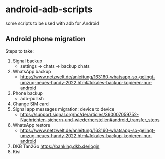# android-adb-scripts
some scripts to be used with adb for Android

## Android phone migration
Steps to take:
1. Signal backup
   * settings -> chats  -> backup chats
2. WhatsApp backup
    * https://www.netzwelt.de/anleitung/163160-whatsapp-so-gelingt-umzug-neues-handy-2022.html#lokales-backup-kopieren-nur-android
3. Phone backup
   * adb-pull.sh
4. Change SIM card
5. Signal app messages migration: device to device
   * https://support.signal.org/hc/de/articles/360007059752-Nachrichten-sichern-und-wiederherstellen#android_transfer_steps
6. WhatsApp restore
    * https://www.netzwelt.de/anleitung/163160-whatsapp-so-gelingt-umzug-neues-handy-2022.html#lokales-backup-kopieren-nur-android
7. DKB Tan2Go https://banking.dkb.de/login
8. Kisi
